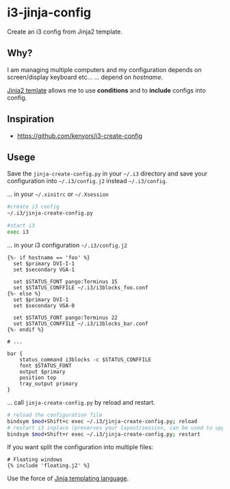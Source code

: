 # i3-jinja-config

[jinja]: https://jinja.palletsprojects.com/templates/

Create an i3 config from Jinja2 template.

## Why?

I am managing multiple computers and my configuration depends on 
screen/display keyboard etc... ... depend on *hostname*.

[Jinja2 temlate][jinja]
allows me to use **conditions** and to **include** configs into config.

## Inspiration

* https://github.com/kenyonj/i3-create-config


## Usege

Save the `jinja-create-config.py` in your `~/.i3` directory and save your
configuration into `~/.i3/config.j2` instead `~/.i3/config`.


... in your `~/.xinitrc` or `~/.Xsession`


```sh
#create i3 config
~/.i3/jinja-create-config.py

#start i3
exec i3
```


... in your i3 configuration `~/.i3/config.j2`


```jinja
{%- if hostname == 'foo' %}
  set $primary DVI-I-1
  set $secondary VGA-1

  set $STATUS_FONT pango:Terminus 15
  set $STATUS_CONFFILE ~/.i3/i3blocks_foo.conf
{%- else %}
  set $primary DVI-1
  set $secondary VGA-0

  set $STATUS_FONT pango:Terminus 22
  set $STATUS_CONFFILE ~/.i3/i3blocks_bar.conf
{%- endif %}

# ...

bar {
    status_command i3blocks -c $STATUS_CONFFILE
    font $STATUS_FONT
    output $primary
    position top
    tray_output primary
}

```

... call `jinja-create-config.py` by reload and restart. 

```sh
# reload the configuration file
bindsym $mod+Shift+c exec ~/.i3/jinja-create-config.py; reload
# restart i3 inplace (preserves your layout/session, can be used to upgrade i3)
bindsym $mod+Shift+r exec ~/.i3/jinja-create-config.py; restart
```

If you want split the configuration into multiple files:

```jinja
# Floating windows
{% include 'floating.j2' %}
```

Use the force of [Jinja  templating language][jinja].
